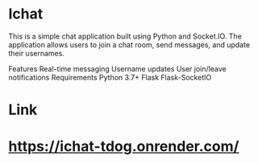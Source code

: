 # Ichat
This is a simple chat application built using Python and Socket.IO. The application allows users to join a chat room, send messages, and update their usernames.

Features
Real-time messaging
Username updates
User join/leave notifications
Requirements
Python 3.7+
Flask
Flask-SocketIO


# Link
# https://ichat-tdog.onrender.com/